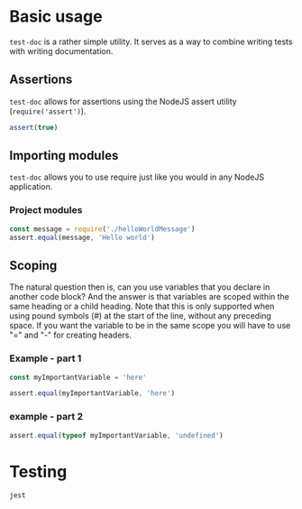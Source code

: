 # Basic usage

`test-doc` is a rather simple utility. It serves as
a way to combine writing tests with writing documentation.

## Assertions
`test-doc` allows for assertions using the NodeJS assert
utility (`require('assert')`).

```javascript
assert(true)
```

## Importing modules
`test-doc` allows you to use require just like you would
in any NodeJS application.

### Project modules

```javascript
const message = require('./helloWorldMessage')
assert.equal(message, 'Hello world')
```

## Scoping

The natural question then is, can you use variables that
you declare in another code block? And the answer is that
variables are scoped within the same heading or a child
heading. Note that this is only supported when using
pound symbols (#) at the start of the line, without
any preceding space. If you want the variable to be in
the same scope you will have to use "=" and "-" for
creating headers.

### Example - part 1

```javascript
const myImportantVariable = 'here'
```

```javascript
assert.equal(myImportantVariable, 'here')
```

### example - part 2

```javascript
assert.equal(typeof myImportantVariable, 'undefined')
```

# Testing

```
jest
```
